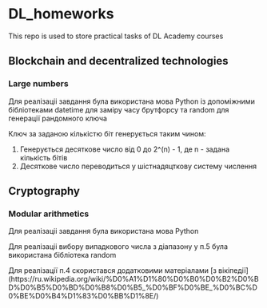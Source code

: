 # DL_homeworks
<p>This repo is used to store practical tasks of DL Academy courses</p>

## Blockchain and decentralized technologies

### Large numbers

<p>Для реалізаціі завдання була використана мова Python із допоміжними бібліотеками datetime для заміру часу брутфорсу та random для генерації рандомного ключа</p>
<p>Ключ за заданою кількістю біт генерується таким чином: </p>
<ol>
  <li>Генерується десяткове число від 0 до 2^(n) - 1, де n - задана кількість бітів</li> 
  <li>Десяткове число переводиться у шістнадяцткову систему числення</li>
</ol>

## Cryptography

### Modular arithmetics 

<p>Для реалізаціі завдання була використана мова Python</p>
<p>Для реалізаціі вибору випадкового числа з діапазону у п.5 була використана бібліотека random</p>
Для реалізації п.4 скористався додатковими матеріалами [з вікіпедії](https://ru.wikipedia.org/wiki/%D0%A1%D1%80%D0%B0%D0%B2%D0%BD%D0%B5%D0%BD%D0%B8%D0%B5_%D0%BF%D0%BE_%D0%BC%D0%BE%D0%B4%D1%83%D0%BB%D1%8E/) 
